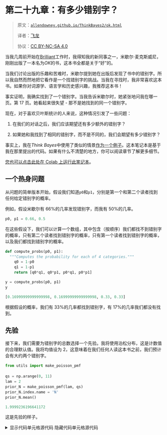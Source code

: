 # 第二十九章：有多少错别字？

> 原文：[`allendowney.github.io/ThinkBayes2/ok.html`](https://allendowney.github.io/ThinkBayes2/ok.html)
> 
> 译者：[飞龙](https://github.com/wizardforcel)
> 
> 协议：[CC BY-NC-SA 4.0](http://creativecommons.org/licenses/by-nc-sa/4.0/)


当我几周前开始在[Brilliant](https://brilliant.org)工作时，我得知我的新同事之一，米歇尔·麦克斯威尼，刚刚出版了一本名为*OK*的书，这本书全都是关于“好”的。

当我们讨论出版的乐趣和苦难时，米歇尔提到她在出版后发现了书中的错别字。所以我自然而然地把它看作是一个找错别字的挑战。当我在寻找时，我非常喜欢这本书。如果你对词源学、语言学和历史感兴趣，我推荐这本书！

事实证明，我确实找到了一个错别字。当我告诉米歇尔时，她紧张地问我在哪一页。第 17 页。她看起来很失望 - 那不是她找到的同一个错别字。

现在，对于喜欢贝叶斯统计的人来说，这种情况引发了一些问题：

1.  在我们的对话之后，我们应该期望还有多少额外的错别字？

1.  如果她和我找到了相同的错别字，而不是不同的，我们会期望有多少错别字？

事实上，我在*Think Bayes*中使用了类似的情景[作为一个例子](https://allendowney.github.io/ThinkBayes2/chap15.html#the-lincoln-index-problem)。这本笔记本是基于我在那里提出的代码。如果有什么不清楚的地方，你可以阅读章节了解更多细节。

[您也可以点击此处在 Colab 上运行此笔记本](https://colab.research.google.com/github/AllenDowney/ThinkBayes2/blob/master/examples/ok.ipynb)。

## 一个热身问题

从问题的简单版本开始，假设我们知道`p0`和`p1`，分别是第一个和第二个读者找到任何给定错别字的概率。

例如，假设米歇尔有 66%的几率发现错别字，而我有 50%的几率。

```py
p0, p1 = 0.66, 0.5 
```

在这些假设下，我们可以计算一个数组，其中包含（按顺序）我们都找不到错别字的概率，只有第二个读者找到错别字的概率，只有第一个读者找到错别字的概率，以及我们都找到错别字的概率。

```py
def compute_probs(p0, p1):
  """Computes the probability for each of 4 categories."""
    q0 = 1-p0
    q1 = 1-p1
    return [q0*q1, q0*p1, p0*q1, p0*p1] 
```

```py
y = compute_probs(p0, p1)
y 
```

```py
[0.16999999999999998, 0.16999999999999998, 0.33, 0.33] 
```

根据假设的概率，我们有 33%的几率都找到错别字，有 17%的几率我们都没有找到。

## 先验

接下来，我们需要为错别字的总数选择一个先验。我将使用泊松分布，这是计数值的合理默认值。我将均值设为 2，这意味着在我们任何人读这本书之前，我们预计会有大约两个错别字。

```py
from utils import make_poisson_pmf

qs = np.arange(0, 11) 
lam = 2
prior_N = make_poisson_pmf(lam, qs)
prior_N.index.name = 'N'
prior_N.mean() 
```

```py
1.9999236196641172 
```

这是先验的样子。

<details class="hide above-input"><summary aria-label="Toggle hidden content">显示代码单元格源代码 隐藏代码单元格源代码</summary>

```py
prior_N.plot(color='C7')

decorate(xlabel='Number of typos (N)',
         ylabel='PMF',
         title='Prior distribution') 
```</details> ![_images/77726d32755a0911144b37af88df7d5b01545b8f0092aaa4754562c4c6801e50.png](img/0d27247b200123da695694c7f46e46ab.png)

## 更新（简单版本）

为了表示数据，我将创建这些变量：

+   `k10`：第一个读者发现但第二个读者没有发现的错别字的数量

+   `k01`：第二个读者发现但第一个读者没有发现的错别字的数量

+   `k11`：两个读者都发现的错别字的数量

```py
k10 = 1
k01 = 1
k11 = 0 
```

我将数据放入一个数组中，其中 0 作为未知值`k00`的占位符，它是我们都没有发现的错别字的数量。

```py
data = np.array([0, k01, k10, k11]) 
```

现在我们可以使用多项分布来计算每个假设的`N`值的数据的可能性（暂时假设`y`中的概率已知）。

```py
from scipy.stats import multinomial

likelihood = prior_N.copy()
observed = data.sum()
x = data.copy()

for N in prior_N.qs:
    x[0] = N - observed
    likelihood[N] = multinomial.pmf(x, N, y) 
```

我们可以按照通常的方式计算后验。

```py
posterior_N = prior_N * likelihood
posterior_N.normalize() 
```

```py
0.0426675416210306 
```

这是它的样子。

<details class="hide above-input"><summary aria-label="Toggle hidden content">显示代码单元格源代码 隐藏代码单元格源代码</summary>

```py
prior_N.plot(color='C7', alpha=0.4, label='prior')
posterior_N.plot(color='C4', label='posterior')

decorate(xlabel='Number of typos (N)',
         ylabel='PMF',
         title='Prior distribution') 
```</details> ![_images/e9548bb3eda665fa8cc1684da08ffe2df31f833e2ec55e22d0f4c6a08b185931.png](img/76953af36d1e930825c19828768e1369.png)

最可能的值是 2，后验均值约为 2.3，比先验均值略高一点。

<details class="hide above-input"><summary aria-label="Toggle hidden content">显示代码单元格内容 隐藏代码单元格内容</summary>

```py
print(posterior_N.mean(), 
      posterior_N.credible_interval(0.9)) 
```

```py
2.3399999989281604 [2\. 3.] 
```</details>

但请记住，这是基于我们知道`p0`和`p1`的假设。实际上，它们是未知的，但我们可以从数据中估计它们。

## 三参数模型

我们需要一个具有三个参数的模型：`N`，`p0`和`p1`。我们将再次使用`prior_N`作为`N`的先验分布，并且这里是`p0`和`p1`的先验分布：

```py
from empiricaldist import Pmf
from scipy.stats import beta as beta_dist

def make_beta(qs, alpha, beta, name=""):
    ps = beta_dist.pdf(qs, alpha, beta)
    pmf = Pmf(ps, qs)
    pmf.normalize()
    pmf.index.name = name
    return pmf 
```

```py
qs = np.linspace(0, 1, num=51)
prior_p0 = make_beta(qs, 3, 2, name='p0')
prior_p1 = make_beta(qs, 2, 2, name='p1') 
```

```py
prior_p0.plot()
prior_p1.plot()

decorate(xlabel='Probability of finding a typo',
         ylabel='PMF',
         title='Prior distributions') 
```

![_images/7e0d1a057533e834e15cc2de09bb543b9108cd175ccce907df9079147b09c1be.png](img/ddb1ad9429f402e82ab247a9f4b7c9c7.png)

我使用 beta 分布构建了`p0`和`p1`的弱信息先验，分别为`0.66`和`0.5`。

## 联合先验

现在我们必须将边际先验组合成联合分布。我将首先将前两个放入`DataFrame`中。

```py
from utils import make_joint

joint2 = make_joint(prior_p0, prior_N)
joint2.shape 
```

```py
(11, 51) 
```

现在我将它们堆叠起来，并将结果放入`Pmf`中。

```py
joint2_pmf = Pmf(joint2.stack())
joint2_pmf.head(3) 
```

|  |  | 概率 |
| --- | --- | --- |
| N | p0 |  |
| --- | --- | --- |
| 0 | 0.00 | 0.000000 |
| 0.02 | 0.000013 |
| 0.04 | 0.000050 |

我们可以再次使用`make_joint`来添加第三个参数。

```py
joint3 = make_joint(prior_p1, joint2_pmf)
joint3.shape 
```

```py
(561, 51) 
```

结果是一个`DataFrame`，其中`N`和`p0`的值在`MultiIndex`中沿着行下降，`p1`的值在沿着列横向。

```py
joint3.head(3) 
```

|  | p1 | 0.00 | 0.02 | 0.04 | 0.06 | 0.08 | 0.10 | 0.12 | 0.14 | 0.16 | 0.18 | ... | 0.82 | 0.84 | 0.86 | 0.88 | 0.90 | 0.92 | 0.94 | 0.96 | 0.98 | 1.00 |
| --- | --- | --- | --- | --- | --- | --- | --- | --- | --- | --- | --- | --- | --- | --- | --- | --- | --- | --- | --- | --- | --- | --- |
| N | p0 |  |  |  |  |  |  |  |  |  |  |  |  |  |  |  |  |  |  |  |  |  |
| --- | --- | --- | --- | --- | --- | --- | --- | --- | --- | --- | --- | --- | --- | --- | --- | --- | --- | --- | --- | --- | --- | --- |
| 0 | 0.00 | 0.0 | 0.000000e+00 | 0.000000e+00 | 0.000000e+00 | 0.000000e+00 | 0.000000e+00 | 0.000000e+00 | 0.000000e+00 | 0.000000e+00 | 0.000000e+00 | ... | 0.000000e+00 | 0.000000e+00 | 0.000000e+00 | 0.000000e+00 | 0.000000e+00 | 0.000000e+00 | 0.000000e+00 | 0.000000e+00 | 0.000000e+00 | 0.0 |
| 0.02 | 0.0 | 2.997069e-08 | 5.871809e-08 | 8.624220e-08 | 1.125430e-07 | 1.376205e-07 | 1.614748e-07 | 1.841057e-07 | 2.055133e-07 | 2.256977e-07 | ... | 2.256977e-07 | 2.055133e-07 | 1.841057e-07 | 1.614748e-07 | 1.376205e-07 | 1.125430e-07 | 8.624220e-08 | 5.871809e-08 | 2.997069e-08 | 0.0 |
| 0.04 | 0.0 | 1.174362e-07 | 2.300791e-07 | 3.379286e-07 | 4.409848e-07 | 5.392478e-07 | 6.327174e-07 | 7.213937e-07 | 8.052767e-07 | 8.843664e-07 | ... | 8.843664e-07 | 8.052767e-07 | 7.213937e-07 | 6.327174e-07 | 5.392478e-07 | 4.409848e-07 | 3.379286e-07 | 2.300791e-07 | 1.174362e-07 | 0.0 |

3 行×51 列

现在我将再次应用`stack`：

```py
joint3_pmf = Pmf(joint3.stack())
joint3_pmf.head(3) 
```

|  |  |  | 概率 |
| --- | --- | --- | --- |
| N | p0 | p1 |  |
| --- | --- | --- | --- |
| 0 | 0.0 | 0.00 | 0.0 |
| 0.02 | 0.0 |
| 0.04 | 0.0 |

结果是一个`Pmf`，具有包含所有可能参数三元组的三列`MultiIndex`。

行数是三个先验中所有值的乘积：

```py
joint3_pmf.shape 
```

```py
(28611,) 
```

这仍然足够小，可以实际操作，但计算可能性的时间比前一个例子要长。

## 更新（三参数版本）

这是计算可能性的循环。它类似于上一节中的循环，只是`y`不再是常数；我们每次通过循环时都从`p0`和`p1`的假设值计算它。

```py
likelihood = joint3_pmf.copy()
observed = data.sum()
x = data.copy()

for N, p0, p1 in joint3_pmf.index:
    x[0] = N - observed
    y = compute_probs(p0, p1)
    likelihood[N, p0, p1] = multinomial.pmf(x, N, y) 
```

```py
/home/downey/miniconda3/envs/ThinkBayes2/lib/python3.10/site-packages/scipy/stats/_multivariate.py:3190: RuntimeWarning: invalid value encountered in subtract
  return gammaln(n+1) + np.sum(xlogy(x, p) - gammaln(x+1), axis=-1) 
```

我们可以按照通常的方式计算后验概率。

```py
posterior_pmf = joint3_pmf * likelihood
posterior_pmf.normalize() 
```

```py
0.03437554251769621 
```

这是后验边际分布`N`。

```py
posterior_N = posterior_pmf.marginal(0) 
```

```py
prior_N.plot(color='C7', alpha=0.4, label='prior')
posterior_N.plot(color='C4', label='posterior')

decorate(xlabel='Number of bugs (N)',
         ylabel='PDF',
         title='Posterior marginal distributions of N') 
```

![_images/521e5ac757cf28dc37bb176c71850b5773b74cdf68d0ea45e694a617bac42457.png](img/35882921e66e1b703284f0182178ec1c.png)

为了计算至少存在一个未发现的打字错误的概率，我们可以将后验分布转换为生存函数（互补 CDF）：

```py
posterior_N.make_surv()[observed] 
```

```py
0.369576444173048 
```

大约有 37%的概率存在另一个打字错误 - 这是个好消息！

后验均值约为 2.5，比简单模型得到的结果略高。

```py
posterior_N.mean() 
```

```py
2.4963989774563107 
```

显然，我们对`p0`和`p1`的不确定性使得存在更多的错别字的可能性，而我们并不擅长发现它们。下面是`p0`和`p1`的后验分布。

<details class="hide above-input"><summary aria-label="Toggle hidden content">显示代码单元格源代码 隐藏代码单元格源代码</summary>

```py
posterior_p1 = posterior_pmf.marginal(1)
posterior_p2 = posterior_pmf.marginal(2)

posterior_p1.plot(label='p1')
posterior_p2.plot(label='p2')

decorate(xlabel='Probability of finding a bug',
         ylabel='PDF',
         title='Posterior marginal distributions of p1 and p2') 
```</details> ![_images/b1402fb19dc1e3caa863266c73b6723a8334d075a54cad8f228d32265e115cc6.png](img/97f4d4ab12e650084fc56a9ab9ce658f.png)

由于数据很少，后验分布仍然相当宽，但后验均值略小于先验。

```py
posterior_p1.mean(), posterior_p1.credible_interval(0.9) 
```

```py
(0.5383375553393667, array([0.24, 0.82])) 
```

```py
posterior_p2.mean(), posterior_p2.credible_interval(0.9) 
```

```py
(0.46718395159883724, array([0.16, 0.78])) 
```

Michelle 和我只发现了两个错别字的事实，这表明我们在发现错别字方面并不像先验所暗示的那样擅长。

到目前为止，我们已经回答了第一个问题：鉴于 Michelle 和我发现了不同的错误，剩余错别字的预期值约为 0.5。

在反事实情况下，如果我们发现了相同的错别字，我们会这样表示数据：

```py
k10 = 0
k01 = 0
k11 = 1 
```

如果我们用这些数据进行分析，我们会发现：

+   剩余错别字的预期数量约为 0.3（与 0.5 相比），

+   只有 25%的机会存在至少一个未发现的错别字，而且

+   我们会得出结论，Michelle 和我在发现错别字方面略有优势。

这本笔记本是基于《Think Bayes，第二版》的[这一章](https://allendowney.github.io/ThinkBayes2/chap15.html#the-lincoln-index-problem)。

版权所有 2023 Allen B. Downey

许可证：[署名-非商业性使用-相同方式共享 4.0 国际 (CC BY-NC-SA 4.0)](https://creativecommons.org/licenses/by-nc-sa/4.0/)
